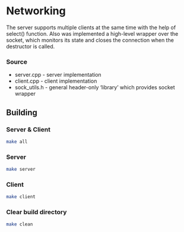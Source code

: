 # Networking
The server supports multiple clients at the same time with the help of select() function.
Also was implemented a high-level wrapper over the socket, which monitors its state and closes the connection when the destructor is called.

### Source
* server.cpp - server implementation
* client.cpp - client implementation
* sock_utils.h - general header-only ‘library’ which provides socket wrapper

## Building
### Server & Client
```bash
make all
```
### Server
```bash
make server
```
### Client
```bash
make client
```
### Clear build directory
```bash
make clean
```